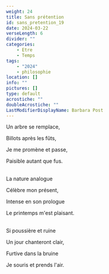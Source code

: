 ```yaml
---
weight: 24
title: Sans prétention
id: sans_pretention_19
date: 2024-03-22
verseLength: 6
divider: ""
categories:
    - Etre
    - Temps
tags:
    - "2024"
    - philosophie
location: []
info: ""
pictures: []
type: default
acrostiche: ""
doubleAcrostiche: ""
LastModifierDisplayName: Barbara Post
---
```

Un arbre se remplace,

Billots après les fûts,

Je me promène et passe,

Paisible autant que fus.

 \
La nature analogue

Célèbre mon présent,

Intense en son prologue

Le printemps m'est plaisant.

 \
Si poussière et ruine

Un jour chanteront clair,

Furtive dans la bruine

Je souris et prends l'air.
